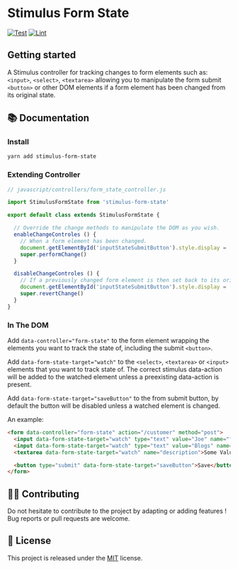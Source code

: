 # Stimulus Form State
[![Test](https://github.com/MatthewKennedy/stimulus-form-state/actions/workflows/test.yml/badge.svg)](https://github.com/MatthewKennedy/stimulus-form-state/actions/workflows/test.yml)
[![Lint](https://github.com/MatthewKennedy/stimulus-form-state/actions/workflows/lint.yml/badge.svg)](https://github.com/MatthewKennedy/stimulus-form-state/actions/workflows/lint.yml)

## Getting started

A Stimulus controller for tracking changes to form elements such as: `<input>`, `<select>`, `<textarea>`
allowing you to manipulate the form submit `<button>` or other DOM elements if a form element has been changed from its original state.

## 📚 Documentation

### Install
```bash
yarn add stimulus-form-state
```

### Extending Controller
```javascript
// javascript/controllers/form_state_controller.js

import StimulusFormState from 'stimulus-form-state'

export default class extends StimulusFormState {

  // Override the change methods to manipulate the DOM as you wish.
  enableChangeControles () {
    // When a form element has been changed.
    document.getElementById('inputStateSubmitButton').style.display = 'inline'
    super.performChange()
  }

  disableChangeControles () {
    // If a previously changed form element is then set back to its original state.
    document.getElementById('inputStateSubmitButton').style.display = 'none'
    super.revertChange()
  }
}

```

### In The DOM

Add `data-controller="form-state"` to the form element wrapping the elements you want to track the state of, including the submit `<button>`.

Add `data-form-state-target="watch"` to the `<select>`, `<textarea>` or `<input>` elements that you want to track state of. The correct stimulus data-action will be added to the watched element unless a preexisting data-action is present.

Add `data-form-state-target="saveButton"` to the from submit button, by default the button will be disabled unless a watched element is changed.

An example:
```html
<form data-controller="form-state" action="/customer" method="post">
  <input data-form-state-target="watch" type="text" value="Joe" name="first_name">
  <input data-form-state-target="watch" type="text" value="Blogs" name="last_name">
  <textarea data-form-state-target="watch" name="description">Some Value.</textarea>

  <button type="submit" data-form-state-target="saveButton">Save</button>
</form>
```

## 👷‍♂️ Contributing

Do not hesitate to contribute to the project by adapting or adding features ! Bug reports or pull requests are welcome.

## 📝 License

This project is released under the [MIT](http://opensource.org/licenses/MIT) license.
